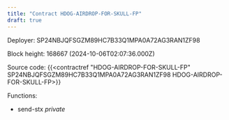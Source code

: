 ```yaml
---
title: "Contract HDOG-AIRDROP-FOR-SKULL-FP"
draft: true
---
```

Deployer: SP24NBJQFSGZM89HC7B33Q1MPA0A72AG3RAN1ZF98


 



Block height: 168667 (2024-10-06T02:07:36.000Z)

Source code: {{<contractref "HDOG-AIRDROP-FOR-SKULL-FP" SP24NBJQFSGZM89HC7B33Q1MPA0A72AG3RAN1ZF98 HDOG-AIRDROP-FOR-SKULL-FP>}}

Functions:

* send-stx _private_
